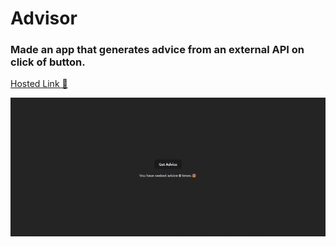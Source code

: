 # Advisor

### Made an app that generates advice from an external API on click of button.

[Hosted Link 🚀](https://advisor-opal.vercel.app/)

![Screenshot of Advisor](./public/image-1.png)
